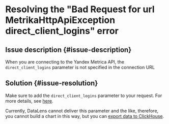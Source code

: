 # Resolving the "Bad Request for url MetrikaHttpApiException direct_client_logins" error


## Issue description {#issue-description}

When you are connecting to the Yandex Metrica API, the `direct_client_logins` parameter is not specified in the connection URL

## Solution {#issue-resolution}

Make sure to add the `direct_client_logins` parameter to your request. For more details, see [here](https://yandex.ru/dev/metrika/doc/api2/api_v1/direct-clicks.html?lang=ru).

Currently, DataLens cannot deliver this parameter and the like, therefore, you cannot build a chart in this way, but you can [export data to ClickHouse](https://cloud.yandex.ru/docs/datalens/qa/#uploading-data-logs-api).

